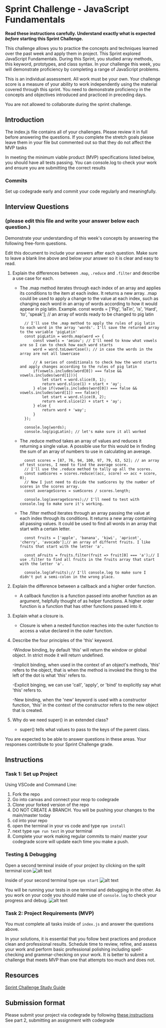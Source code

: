 # Sprint Challenge - JavaScript Fundamentals

**Read these instructions carefully. Understand exactly what is expected _before_ starting this Sprint Challenge.**

This challenge allows you to practice the concepts and techniques learned over the past week and apply them in project. This Sprint explored JavaScript Fundamentals. During this Sprint, you studied array methods, this keyword, prototypes, and class syntax. In your challenge this week, you will demonstrate proficiency by completing a range of JavaScript problems.

This is an individual assessment. All work must be your own. Your challenge score is a measure of your ability to work independently using the material covered through this sprint. You need to demonstrate proficiency in the concepts and objectives introduced and practiced in preceding days.

You are not allowed to collaborate during the sprint challenge. 

## Introduction

The index.js file contains all of your challenges. Please review it in full before answering the questions. If you complete the stretch goals please leave them in your file but commented out so that they do not affect the MVP tasks 

In meeting the minimum viable product (MVP) specifications listed below, you should have all tests passing. You can console.log to check your work and ensure you are submitting the correct results 

### Commits

Set up codegrade early and commit your code regularly and meaningfully. 

## Interview Questions
### (please edit this file and write your answer below each question.)
Demonstrate your understanding of this week's concepts by answering the following free-form questions.

Edit this document to include your answers after each question. Make sure to leave a blank line above and below your answer so it is clear and easy to read.

1. Explain the differences between `.map`, `.reduce` and `.filter` and describe a use case for each. 
    
    - The .map method iterates through each index of an array and applies its conditions to the item at each index. It returns a new array. .map could be used to apply a change to the value at each index, such as changing each word in an array of words according to how it would appear in pig latin. Example.
            const words = ['Pig', 'laTin', 'is', 'Hard', 'to', 'speak']; // an array of words ready to be changed to pig latin

            // I'll use the .map method to apply the rules of pig latin to each word in the array 'words'. I'll save the returned array to the variable 'pigLatin'
            const pigLatin = words.map(word => {
                const vowels = 'aeiou'; // I'll need to know what vowels are so I can to check how each word starts
                word = word.toLowerCase(); // in case the words in the array are not all lowercase
                
                // A series of conditionals to check how the word starts and apply changes according to the rules of pig latin
                if(vowels.includes(word[0]) === false && vowels.includes(word[1])){
                    let start = word.slice(0, 1);
                    return word.slice(1) + start + 'ay';
                } else if(vowels.includes(word[0]) === false && vowels.includes(word[1]) === false){
                    let start = word.slice(0, 2);
                    return word.slice(2) + start + 'ay';
                } else {
                    return word + 'way';
                }
            });
 
            console.log(words); 
            console.log(pigLatin); // let's make sure it all worked
    

    - The .reduce method takes an array of values and reduces it returning a single value. A possible use for this would be in finding the sum of an array of numbers to use in calculating an average.

            const scores = [87, 76, 94, 100, 97, 79, 63, 52]; // an array of test scores, I need to find the average score.
            // I'll use the .reduce method to tally up all the scores.
            const sumScores = scores.reduce((acc, score) => acc + score, 0);
            // Now I just need to divide the sumScores by the number of scores in the scores array.
            const averageScores = sumScores / scores.length;

            console.log(averageScores);// I'll need to test with console.log to make sure it's working.

    - The .filter method iterates through an array passing the value at each index through its conditions. It returns a new array containing all passing values. It could be used to find all words in an array that start with a certain letter.

            const fruits = ['apple', 'banana', 'kiwi', 'apricot', 'cherry', 'avocado'];// an array of differnt fruits. I like fruits that start with the letter 'a'.

            const aFruits = fruits.filter(fruit => fruit[0] === 'a');// I use .filter to find all fruits in the fruits array that start with the letter 'a'.

            console.log(aFruits);// I'll console.log to make sure I didn't put a semi-colon in the wrong place.

2. Explain the difference between a callback and a higher order function.

    - A callback function is a function passed into another function as an argument, helpfully thought of as helper functions. A higher order function is a function that has other functions passed into it.

3. Explain what a closure is.
    
    - Closure is when a nested function reaches into the outer function to access a value declared in the outer function.

4. Describe the four principles of the 'this' keyword.

    -Window binding, by default 'this' will return the window or global object. In strict mode it will return undefined.

    -Implicit binding, when used in the context of an object's methods, 'this' refers to the object, that is when the method is invoked the thing to the left of the dot is what 'this' refers to.

    -Explicit binging, we can use 'call', 'apply', or 'bind' to explicitly say what 'this' refers to.

    -New binding, when the 'new' keyword is used with a constructor function, 'this' in the context of the constructor refers to the new object that is created.

5. Why do we need super() in an extended class?
    
    - super() tells what values to pass to the keys of the parent class.

You are expected to be able to answer questions in these areas. Your responses contribute to your Sprint Challenge grade. 

## Instructions

### Task 1: Set up Project

Using VSCode and Command Line:


1. Fork the repo
2. Go into canvas and connect your reop to codegrade
3. Clone your forked version of the repo
4. DO NOT CREATE A BRANCH. You will be pushing your changes to the main/master today
5. cd into your repo
6. open the terminal in your vs code and type `npm install`
7. next type `npm run test` in your terminal
8. Complete your work making regular commits to main/ master your codegrade score will update each time you make a push.


### Testing & Debugging

Open a second terminal inside of your project by clicking on the split terminal icon
![alt text](assets/split_terminal.png "Split Terminal")

Inside of your second terminal type `npm start` 
![alt text](assets/npm_start.png "type npm start")

You will be running your tests in one terminal and debugging in the other. As you work on your code you should make use of `console.log` to check your progress and debug.
![alt text](assets/tests_debug_terminal_final.png "your terminal should look like this")

### Task 2: Project Requirements (MVP)

You must complete all tasks inside of `index.js` and answer the questions above.

In your solutions, it is essential that you follow best practices and produce clean and professional results. Schedule time to review, refine, and assess your work and perform basic professional polishing including spell-checking and grammar-checking on your work. It is better to submit a challenge that meets MVP than one that attempts too much and does not.

## Resources
 
 [Sprint Challenge Study Guide](https://www.notion.so/bloomtech/Unit-1-Sprint-3-Study-Guide-033a9a00659a4ef98c12eb97e49a6110)

## Submission format

Please submit your project via codegrade by following [these instructions](https://notion.so.bloomtech.BloomTech-Git-Flow-Step-by-step-269f68ae3bf64eb689a8328715a179f9) See part 2, submitting an assignment with codegrade
